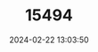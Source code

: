 ---
title: "15494"
category: "Orestias parinacotensis"
draft: false
date: 2024-02-22 13:03:50
languages:
  Spanish; Castilian: ["Corvanilla", "Karachi"]
---